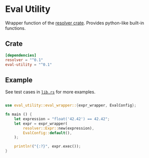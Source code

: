 # Eval Utility

Wrapper function of the [resolver crate](https://crates.io/crates/resolver). Provides python-like built-in functions.

## Crate

```toml
[dependencies]
resolver = "^0.1"
eval-utility = "^0.1"
```


## Example

See test cases in [`lib.rs`](https://github.com/floating-floaties/eval-utility/blob/main/src/lib.rs#L567) for more examples.

```rust

use eval_utility::eval_wrapper::{expr_wrapper, EvalConfig};

fn main () {
    let expression = "float('42.42') == 42.42";
    let expr = expr_wrapper(
        resolver::Expr::new(expression),
        EvalConfig::default(),
    );

    println!("{:?}", expr.exec());
}
```

